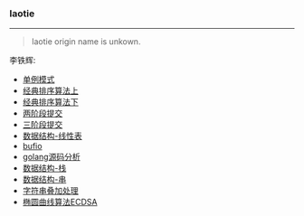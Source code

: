 ### laotie
---
> laotie origin name is unkown.

李铁辉:
- [单例模式](单例模式.md)
- [经典排序算法上](经典排序算法上.md)
- [经典排序算法下](经典排序算法下.md)
- [两阶段提交](两阶段提交.md)
- [三阶段提交](三阶段提交.md)
- [数据结构-线性表](线性表.md)
- [bufio](bufio.md)
- [golang源码分析](golang源码分析.md)
- [数据结构-栈](栈.md)
- [数据结构-串](串.md)
- [字符串叠加处理](连续数字字符串的创建.md)
- [椭圆曲线算法ECDSA](ECDSA.md)